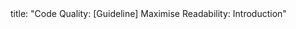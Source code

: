 <frontmatter>
title: "Code Quality: [Guideline] Maximise Readability: Introduction"
</frontmatter>

<include src="unit-inPage-asFlat.md" boilerplate />
